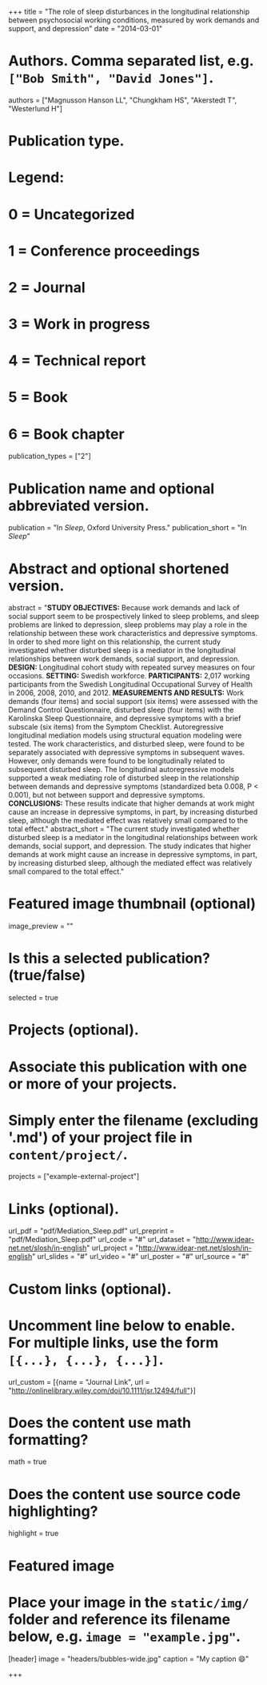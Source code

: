 +++
title = "The role of sleep disturbances in the longitudinal relationship between psychosocial working conditions, measured by work demands and support, and depression"
date = "2014-03-01"

# Authors. Comma separated list, e.g. `["Bob Smith", "David Jones"]`.
authors = ["Magnusson Hanson LL", "Chungkham HS", "Akerstedt T", "Westerlund H"]

# Publication type.
# Legend:
# 0 = Uncategorized
# 1 = Conference proceedings
# 2 = Journal
# 3 = Work in progress
# 4 = Technical report
# 5 = Book
# 6 = Book chapter
publication_types = ["2"]

# Publication name and optional abbreviated version.
publication = "In *Sleep*, Oxford University Press."
publication_short = "In *Sleep*"

# Abstract and optional shortened version.
abstract = "**STUDY OBJECTIVES:** Because work demands and lack of social support seem to be prospectively linked to sleep problems, and sleep problems are linked to depression, sleep problems may play a role in the relationship between these work characteristics and depressive symptoms. In order to shed more light on this relationship, the current study investigated whether disturbed sleep is a mediator in the longitudinal relationships between work demands, social support, and depression. **DESIGN:** Longitudinal cohort study with repeated survey measures on four occasions. **SETTING:** Swedish workforce. **PARTICIPANTS:** 2,017 working participants from the Swedish Longitudinal Occupational Survey of Health in 2006, 2008, 2010, and 2012. **MEASUREMENTS AND RESULTS:** Work demands (four items) and social support (six items) were assessed with the Demand Control Questionnaire, disturbed sleep (four items) with the Karolinska Sleep Questionnaire, and depressive symptoms with a brief subscale (six items) from the Symptom Checklist. Autoregressive longitudinal mediation models using structural equation modeling were tested. The work characteristics, and disturbed sleep, were found to be separately associated with depressive symptoms in subsequent waves. However, only demands were found to be longitudinally related to subsequent disturbed sleep. The longitudinal autoregressive models supported a weak mediating role of disturbed sleep in the relationship between demands and depressive symptoms (standardized beta 0.008, P < 0.001), but not between support and depressive symptoms. **CONCLUSIONS:** These results indicate that higher demands at work might cause an increase in depressive symptoms, in part, by increasing disturbed sleep, although the mediated effect was relatively small compared to the total effect."
abstract_short = "The current study investigated whether disturbed sleep is a mediator in the longitudinal relationships between work demands, social support, and depression. The study indicates that higher demands at work might cause an increase in depressive symptoms, in part, by increasing disturbed sleep, although the mediated effect was relatively small compared to the total effect."

# Featured image thumbnail (optional)
image_preview = ""

# Is this a selected publication? (true/false)
selected = true

# Projects (optional).
#   Associate this publication with one or more of your projects.
#   Simply enter the filename (excluding '.md') of your project file in `content/project/`.
projects = ["example-external-project"]

# Links (optional).
url_pdf = "pdf/Mediation_Sleep.pdf"
url_preprint = "pdf/Mediation_Sleep.pdf"
url_code = "#"
url_dataset = "http://www.idear-net.net/slosh/in-english"
url_project = "http://www.idear-net.net/slosh/in-english"
url_slides = "#"
url_video = "#"
url_poster = "#"
url_source = "#"

# Custom links (optional).
#   Uncomment line below to enable. For multiple links, use the form `[{...}, {...}, {...}]`.
url_custom = [{name = "Journal Link", url = "http://onlinelibrary.wiley.com/doi/10.1111/jsr.12494/full"}]

# Does the content use math formatting?
math = true

# Does the content use source code highlighting?
highlight = true

# Featured image
# Place your image in the `static/img/` folder and reference its filename below, e.g. `image = "example.jpg"`.
[header]
image = "headers/bubbles-wide.jpg"
caption = "My caption :smile:"

+++